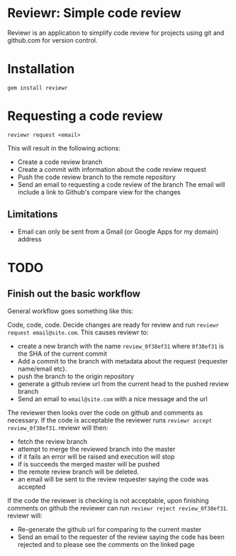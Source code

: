 # Reviewr: Simple code review

Reviewr is an application to simplify code review for projects using
git and github.com for version control.

# Installation
    gem install reviewr

# Requesting a code review
    reviewr request <email>
This will result in the following actions:

* Create a code review branch
* Create a commit with information about the code review request
* Push the code review branch to the remote repository
* Send an email to <email> requesting a code review of the branch
  The email will include a link to Github's compare view for the
  changes 

## Limitations

* Email can only be sent from a Gmail (or Google Apps for my domain)
  address

# TODO

## Finish out the basic workflow

General workflow goes something like this:

Code, code, code. Decide changes are ready for review and run `reviewr
request email@site.com`. This causes reviewr to:

* create a new branch with the name `review_0f38ef31` where `0f38ef31`
is the SHA of the current commit
* Add a commit to the branch with metadata about the request
(requester name/email etc). 
* push the branch to the origin repository
* generate a github review url from the current head to the pushed
review branch
* Send an email to `email@site.com` with a nice message and the url

The reviewer then looks over the code on github and comments as
necessary. If the code is acceptable the reviewer runs `reviewr accept
review_0f38ef31`. reviewr will then:

* fetch the review branch
* attempt to merge the reviewed branch into the master
* if it fails an error will be raised and execution will stop
* if is succeeds the merged master will be pushed
* the remote review branch will be deleted.
* an email will be sent to the review requester saying the code was accepted

If the code the reviewer is checking is not acceptable, upon finishing
comments on github the reviewer can run `reviewr reject
review_0f38ef31`. reviewr will:

* Re-generate the github url for comparing to the current master
* Send an email to the requester of the review saying the code has
been rejected and to please see the comments on the linked page
